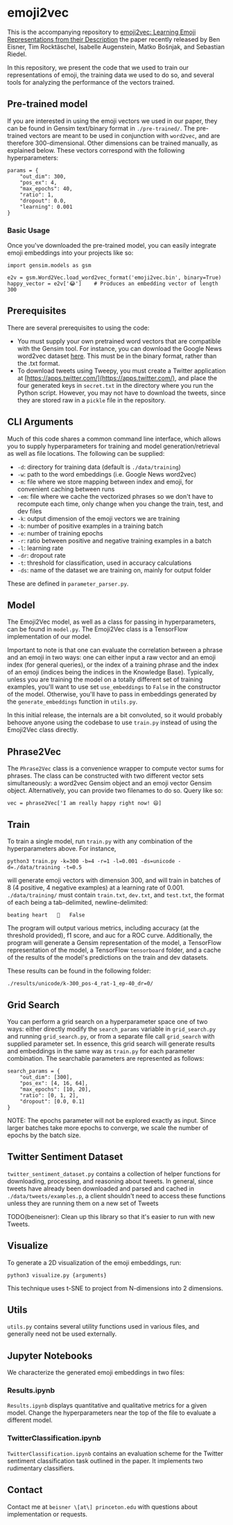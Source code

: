 # emoji2vec

This is the accompanying repository to [emoji2vec: Learning Emoji 
Representations from their Description](https://arxiv.org/pdf/1609.08359.pdf) 
the paper recently released by Ben Eisner, Tim Rocktäschel, 
Isabelle Augenstein, Matko Bošnjak, and Sebastian Riedel.

In this repository, we present the code that we used to train
our representations of emoji, the training data we used to do so,
and several tools for analyzing the performance of the vectors trained.

## Pre-trained model

If you are interested in using the emoji vectors we used in our paper,
they can be found in Gensim text/binary format in `./pre-trained/`. The
pre-trained vectors are meant to be used in conjunction with `word2vec`,
and are therefore 300-dimensional. Other dimensions can be trained 
manually, as explained below. These vectors correspond with the following 
hyperparameters:

```
params = {
    "out_dim": 300,
    "pos_ex": 4,
    "max_epochs": 40,
    "ratio": 1,
    "dropout": 0.0,
    "learning": 0.001
}
```

### Basic Usage
Once you've downloaded the pre-trained model, you can easily integrate 
emoji embeddings into your projects like so:

```
import gensim.models as gsm

e2v = gsm.Word2Vec.load_word2vec_format('emoji2vec.bin', binary=True)
happy_vector = e2v['😂']    # Produces an embedding vector of length 300
```

## Prerequisites
There are several prerequisites to using the code:

- You must supply your own pretrained word vectors that are compatible
with the Gensim tool. For instance, you can download the Google News
word2vec dataset [here](https://code.google.com/archive/p/word2vec/). 
This must be in the binary format, rather than the .txt format.
- To download tweets using Tweepy, you must create a Twitter application
at [https://apps.twitter.com/](https://apps.twitter.com/), and place
the four generated keys in `secret.txt` in the directory where you 
run the Python script. However, you may not have to download the tweets,
since they are stored raw in a `pickle` file in the repository.

## CLI Arguments
Much of this code shares a common command line interface, which allows
you to supply hyperparameters for training and model 
generation/retrieval as well as file locations. The following can be
supplied:

- `-d`: directory for training data (default is `./data/training`)
- `-w`: path to the word embeddings (i.e. Google News word2vec)
- `-m`: file where we store mapping between index and emoji, for 
convenient caching between runs
- `-em`: file where we cache the vectorized phrases so we don't have to 
recompute each time, only change when you change the train, test, and 
dev files
- `-k`: output dimension of the emoji vectors we are training
- `-b`: number of positive examples in a training batch
- `-e`: number of training epochs
- `-r`: ratio between positive and negative training examples in a batch
- `-l`: learning rate
- `-dr`: dropout rate
- `-t`: threshold for classification, used in accuracy calculations
- `-ds`: name of the dataset we are training on, mainly for output 
folder

These are defined in `parameter_parser.py`.

## Model

The Emoji2Vec model, as well as a class for passing in hyperparameters,
can be found in `model.py`. The Emoji2Vec class is a TensorFlow
implementation of our model. 

Important to note is that one can evaluate
the correlation between a phrase and an emoji in two ways: one can 
either input a raw vector and an emoji index (for general queries), 
or the index of a training phrase and the index of an emoji (indices
being the indices in the Knowledge Base). Typically, unless you are 
training the model on a totally different set of training examples, 
you'll want to use set `use_embeddings` to `False` in the constructor 
of the model. Otherwise, you'll have to pass in embeddings generated 
by the `generate_embeddings` function in `utils.py`. 

In this initial release, the internals are a bit convoluted, so it would
probably behoove anyone using the codebase to use `train.py` instead of
using the Emoji2Vec class directly.

## Phrase2Vec

The `Phrase2Vec` class is a convenience wrapper to compute vector sums 
for phrases. The class can be constructed with two different vector
sets simultaneously: a word2vec Gensim object and an emoji vector Gensim
object. Alternatively, you can provide two filenames to do so. Query
like so:

```
vec = phrase2Vec['I am really happy right now! 😄]
```

## Train

To train a single model, run `train.py` with any combination of the 
hyperparameters above. For instance,

```
python3 train.py -k=300 -b=4 -r=1 -l=0.001 -ds=unicode -d=./data/training -t=0.5
```

will generate emoji vectors with dimension 300, and will train in 
batches of 8 (4 positive, 4 negative examples) at a learning rate of 
0.001. `./data/training/` must contain `train.txt`, `dev.txt`, and 
`test.txt`, the format of each being a tab-delimited, newline-delimited:

```
beating heart	🍮	False
```

The program will output various metrics, including accuracy (at the 
threshold provided), f1 score, and auc for a ROC curve. Additionally,
the program will generate a Gensim representation of the model, a
TensorFlow representation of the model, a TensorFlow `tensorboard` 
folder, and a cache of the results of the model's predictions on the 
train and dev datasets.

These results can be found in the following folder:

```
./results/unicode/k-300_pos-4_rat-1_ep-40_dr=0/
```

## Grid Search

You can perform a grid search on a hyperparameter space one of two ways:
either directly modify the `search_params` variable in `grid_search.py`
and running `grid_search.py`, or from a separate file call `grid_search`
with supplied parameter set. In essence, this grid search will generate
results and embeddings in the same way as `train.py` for each parameter
combination. The searchable parameters are represented as follows:

```
search_params = {
    "out_dim": [300],
    "pos_ex": [4, 16, 64],
    "max_epochs": [10, 20],
    "ratio": [0, 1, 2],
    "dropout": [0.0, 0.1]
}
```

NOTE: The epochs parameter will not be explored exactly as input. Since
larger batches take more epochs to converge, we scale the number of 
epochs by the batch size.

## Twitter Sentiment Dataset
`twitter_sentiment_dataset.py` contains a collection of helper functions
for downloading, processing, and reasoning about tweets. In general,
since tweets have already been downloaded and parsed and cached in
`./data/tweets/examples.p`, a client shouldn't need to access these
functions unless they are running them on a new set of Tweets

TODO(beneisner): Clean up this library so that it's easier to run with
new Tweets.

## Visualize

To generate a 2D visualization of the emoji embeddings, run:

```
python3 visualize.py {arguments}
```

This technique uses t-SNE to project from N-dimensions into 2 
dimensions.

## Utils

`utils.py` contains several utility functions used in various files,
and generally need not be used externally.

## Jupyter Notebooks

We characterize the generated emoji embeddings in two files:

### Results.ipynb

`Results.ipynb` displays quantitative and qualitative metrics for a 
given model. Change the hyperparameters near the top of the file to
evaluate a different model.

### TwitterClassification.ipynb
`TwitterClassification.ipynb` contains an evaluation scheme for the 
Twitter sentiment classification task outlined in the paper. It 
implements two rudimentary classifiers.

## Contact

Contact me at `beisner \[at\] princeton.edu` with questions about 
implementation or requests.
